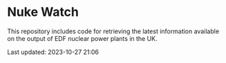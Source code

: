 # Nuke Watch

This repository includes code for retrieving the latest information available on the output of EDF nuclear power plants in the UK.

Last updated: 2023-10-27 21:06